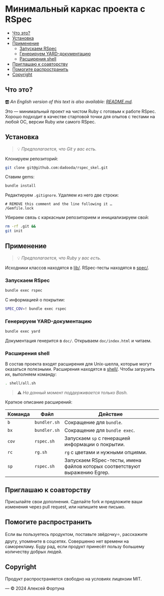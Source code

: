 
# Минимальный каркас проекта с RSpec

<!-- @import "[TOC]" {cmd="toc" depthFrom=2 depthTo=6 orderedList=false} -->

<!-- code_chunk_output -->

- [Что это?](#что-это)
- [Установка](#установка)
- [Применение](#применение)
  - [Запускаем RSpec](#запускаем-rspec)
  - [Генерируем YARD-документацию](#генерируем-yard-документацию)
  - [Расширения shell](#расширения-shell)
- [Приглашаю к соавторству](#приглашаю-к-соавторству)
- [Помогите распространить](#помогите-распространить)
- [Copyright](#copyright)

<!-- /code_chunk_output -->

## Что это?

🆎 *An English version of this text is also available: [README.md](README.md).*

Это — минимальный проект на чистом Ruby с готовым к работе RSpec.
Хорошо подходит в качестве стартовой точки для опытов с тестами
на любой ОС, версии Ruby или самого RSpec.

## Установка

> 💡 *Предполагается, что Git у вас есть.*

Клонируем репозиторий:

```sh
git clone git@github.com:dadooda/rspec_skel.git
```

Ставим gems:

```sh
bundle install
```

Редактируем `.gitignore`. Удаляем из него две строки:

```
# REMOVE this comment and the line following it …
/Gemfile.lock
```

Убираем связь с каркасным репозиторием и инициализируем свой:

```sh
rm -rf .git &&
git init

```

## Применение

> 💡 *Предполагается, что Ruby у вас есть.*

Исходники классов находятся в [lib/](lib). RSpec-тесты находятся в [spec/](spec).

### Запускаем RSpec

```sh
bundle exec rspec
```

С информацией о покрытии:

```sh
SPEC_COV=! bundle exec rspec
```

### Генерируем YARD-документацию

```sh
bundle exec yard
```

Документация генерится в `doc/`. Открываем `doc/index.html` и читаем.

### Расширения shell

В состав проекта входят расширения для Unix-шелла, которые могут оказаться полезными.
Расширения находятся в [shell/](shell). Чтобы загрузить их, выполняем команду:

```sh
. shell/all.sh
```

> ⚠️ *На данный момент поддерживается только Bash.*

Краткое описание расширений:

Команда | Файл | Действие
-|-|-
`b` | `bundler.sh` | Сокращение для `bundle`.
`bx` | `bundler.sh` | Сокращение для `bundle exec`.
`cov` | `rspec.sh` | Запускаем `sp` с генерацией информации о покрытии.
`rc` | `rg.sh` | `rg` с цветами и нужными опциями.
`sp` | `rspec.sh` | Запускаем RSpec-тесты, имена файлов которых соответствуют выражению Egrep.

## Приглашаю к соавторству

Присылайте свои дополнения. Сделайте fork и предложите ваши изменения через pull request,
или напишите мне письмо.

## Помогите распространить

Если вы пользуетесь продуктом, поставьте звёдочку⭐, расскажите другу, упомяните в соцсетях.
Совершенно нет времени на саморекламу.
Буду рад, если продукт принесёт пользу большему количеству добрых людей.

## Copyright

Продукт распространяется свободно на условиях лицензии MIT.

— © 2024 Алексей Фортуна
